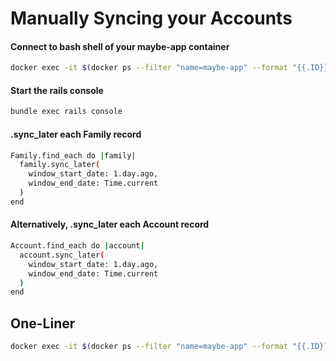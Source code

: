 # Manually Syncing your Accounts

#### Connect to bash shell of your maybe-app container

```sh
docker exec -it $(docker ps --filter "name=maybe-app" --format "{{.ID}}" | head -n1) bash
```

#### Start the rails console

```sh
bundle exec rails console
```

#### .sync_later each Family record

```sh
Family.find_each do |family|
  family.sync_later(
    window_start_date: 1.day.ago,
    window_end_date: Time.current
  )
end
```

#### Alternatively, .sync_later each Account record

```sh
Account.find_each do |account|
  account.sync_later(
    window_start_date: 1.day.ago,
    window_end_date: Time.current
  )
end
```

## One-Liner

```sh
docker exec -it $(docker ps --filter "name=maybe-app" --format "{{.ID}}" | head -n1) bash -c "bundle exec rails runner 'Family.find_each { |family| family.sync_later(window_start_date: 1.day.ago, window_end_date: Time.current) }'"
```
